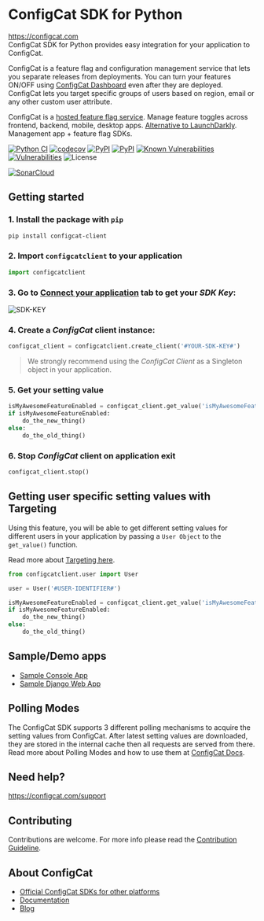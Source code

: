 # ConfigCat SDK for Python
https://configcat.com  
ConfigCat SDK for Python provides easy integration for your application to ConfigCat.

ConfigCat is a feature flag and configuration management service that lets you separate releases from deployments. You can turn your features ON/OFF using <a href="http://app.configcat.com" target="_blank">ConfigCat Dashboard</a> even after they are deployed. ConfigCat lets you target specific groups of users based on region, email or any other custom user attribute.

ConfigCat is a <a href="https://configcat.com" target="_blank">hosted feature flag service</a>. Manage feature toggles across frontend, backend, mobile, desktop apps. <a href="https://configcat.com" target="_blank">Alternative to LaunchDarkly</a>. Management app + feature flag SDKs.

[![Python CI](https://github.com/configcat/python-sdk/actions/workflows/python-ci.yml/badge.svg?branch=master)](https://github.com/configcat/python-sdk/actions/workflows/python-ci.yml) 
[![codecov](https://codecov.io/gh/ConfigCat/python-sdk/branch/master/graph/badge.svg)](https://codecov.io/gh/ConfigCat/python-sdk)
[![PyPI](https://img.shields.io/pypi/v/configcat-client.svg)](https://pypi.python.org/pypi/configcat-client)
[![PyPI](https://img.shields.io/pypi/pyversions/configcat-client.svg)](https://pypi.python.org/pypi/configcat-client)
[![Known Vulnerabilities](https://snyk.io/test/github/configcat/python-sdk/badge.svg?targetFile=requirements.txt)](https://snyk.io/test/github/configcat/python-sdk?targetFile=requirements.txt)
[![Vulnerabilities](https://sonarcloud.io/api/project_badges/measure?project=configcat_python-sdk&metric=vulnerabilities)](https://sonarcloud.io/dashboard?id=configcat_python-sdk)
![License](https://img.shields.io/github/license/configcat/python-sdk.svg)

[![SonarCloud](https://sonarcloud.io/images/project_badges/sonarcloud-orange.svg)](https://sonarcloud.io/dashboard?id=configcat_python-sdk)

## Getting started

### 1. Install the package with `pip`

```bash
pip install configcat-client
```

### 2. Import `configcatclient` to your application

```python
import configcatclient
```

### 3. Go to <a href="https://app.configcat.com/sdkkey" target="_blank">Connect your application</a> tab to get your *SDK Key*:
![SDK-KEY](https://raw.githubusercontent.com/ConfigCat/python-sdk/master/media/readme01.png  "SDK-KEY")

### 4. Create a *ConfigCat* client instance:

```python
configcat_client = configcatclient.create_client('#YOUR-SDK-KEY#')
```
> We strongly recommend using the *ConfigCat Client* as a Singleton object in your application.

### 5. Get your setting value
```python
isMyAwesomeFeatureEnabled = configcat_client.get_value('isMyAwesomeFeatureEnabled', False)
if isMyAwesomeFeatureEnabled:
    do_the_new_thing()
else:
    do_the_old_thing()
```

### 6. Stop *ConfigCat* client on application exit
```python
configcat_client.stop()
```

## Getting user specific setting values with Targeting
Using this feature, you will be able to get different setting values for different users in your application by passing a `User Object` to the `get_value()` function.

Read more about [Targeting here](https://configcat.com/docs/advanced/targeting/).
```python
from configcatclient.user import User 

user = User('#USER-IDENTIFIER#')

isMyAwesomeFeatureEnabled = configcat_client.get_value('isMyAwesomeFeatureEnabled', False, user)
if isMyAwesomeFeatureEnabled:
    do_the_new_thing()
else:
    do_the_old_thing()
```

## Sample/Demo apps
* [Sample Console App](https://github.com/configcat/python-sdk/tree/master/samples/consolesample)
* [Sample Django Web App](https://github.com/configcat/python-sdk/tree/master/samples/webappsample)

## Polling Modes
The ConfigCat SDK supports 3 different polling mechanisms to acquire the setting values from ConfigCat. After latest setting values are downloaded, they are stored in the internal cache then all requests are served from there. Read more about Polling Modes and how to use them at [ConfigCat Docs](https://configcat.com/docs/sdk-reference/python/).

## Need help?
https://configcat.com/support

## Contributing
Contributions are welcome. For more info please read the [Contribution Guideline](CONTRIBUTING.md).

## About ConfigCat
- [Official ConfigCat SDKs for other platforms](https://github.com/configcat)
- [Documentation](https://configcat.com/docs)
- [Blog](https://configcat.com/blog)

